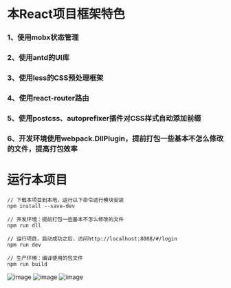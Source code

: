 # 本React项目框架特色
### 1、使用mobx状态管理
### 2、使用antd的UI库
### 3、使用less的CSS预处理框架
### 4、使用react-router路由
### 5、使用postcss、autoprefixer插件对CSS样式自动添加前缀
### 6、开发环境使用webpack.DllPlugin，提前打包一些基本不怎么修改的文件，提高打包效率

# 运行本项目
```
// 下载本项目到本地，运行以下命令进行模块安装
npm install --save-dev

// 开发环境：提前打包一些基本不怎么修改的文件
npm run dll

// 运行项目，启动成功之后，访问http://localhost:8088/#/login
npm run dev

// 生产环境：编译使用的包文件
npm run build
```
![image](https://github.com/panyefan/react_webpack4/blob/master/src/images/1.png)
![image](https://github.com/panyefan/react_webpack4/blob/master/src/images/2.png)
![image](https://github.com/panyefan/react_webpack4/blob/master/src/images/3.png)